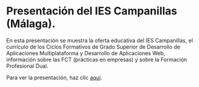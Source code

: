 # Presentación del IES Campanillas (Málaga).

En esta presentación se muestra la oferta educativa del IES Campanillas, el currículo de los Ciclos Formativos de Grado Superior de Desarrollo de Aplicaciones Multiplataforma y Desarrollo de Aplicaciones Web, información sobre las FCT (prácticas en empresas) y sobre la Formación Profesional Dual.

Para ver la presentación, haz clic <a target="_blank"  href="https://rawgit.com/LuisJoseSanchez/presentacion-ies-campanillas/master/index.html">aquí</a>.
